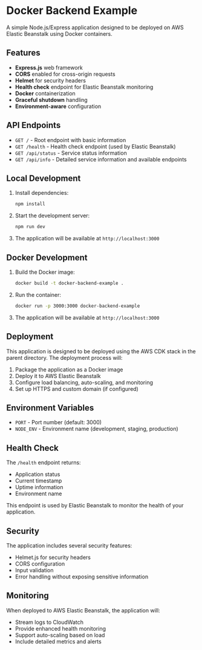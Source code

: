 # Docker Backend Example

A simple Node.js/Express application designed to be deployed on AWS Elastic Beanstalk using Docker containers.

## Features

- **Express.js** web framework
- **CORS** enabled for cross-origin requests
- **Helmet** for security headers
- **Health check** endpoint for Elastic Beanstalk monitoring
- **Docker** containerization
- **Graceful shutdown** handling
- **Environment-aware** configuration

## API Endpoints

- `GET /` - Root endpoint with basic information
- `GET /health` - Health check endpoint (used by Elastic Beanstalk)
- `GET /api/status` - Service status information
- `GET /api/info` - Detailed service information and available endpoints

## Local Development

1. Install dependencies:

   ```bash
   npm install
   ```

2. Start the development server:

   ```bash
   npm run dev
   ```

3. The application will be available at `http://localhost:3000`

## Docker Development

1. Build the Docker image:

   ```bash
   docker build -t docker-backend-example .
   ```

2. Run the container:

   ```bash
   docker run -p 3000:3000 docker-backend-example
   ```

3. The application will be available at `http://localhost:3000`

## Deployment

This application is designed to be deployed using the AWS CDK stack in the parent directory. The deployment process will:

1. Package the application as a Docker image
2. Deploy it to AWS Elastic Beanstalk
3. Configure load balancing, auto-scaling, and monitoring
4. Set up HTTPS and custom domain (if configured)

## Environment Variables

- `PORT` - Port number (default: 3000)
- `NODE_ENV` - Environment name (development, staging, production)

## Health Check

The `/health` endpoint returns:

- Application status
- Current timestamp
- Uptime information
- Environment name

This endpoint is used by Elastic Beanstalk to monitor the health of your application.

## Security

The application includes several security features:

- Helmet.js for security headers
- CORS configuration
- Input validation
- Error handling without exposing sensitive information

## Monitoring

When deployed to AWS Elastic Beanstalk, the application will:

- Stream logs to CloudWatch
- Provide enhanced health monitoring
- Support auto-scaling based on load
- Include detailed metrics and alerts
